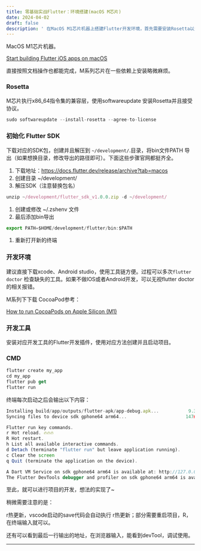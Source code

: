 ```yaml
---
title: 零基础实战Flutter：环境搭建(macOS M芯片)
date: 2024-04-02
draft: false
description: ' 在MacOS M1芯片机器上搭建Flutter开发环境，首先需要安装Rosetta以兼容x86_64指令集。接着，下载并解压Flutter SDK到指定目录，并配置环境变量。建议安装Xcode和Android Studio以完善开发工具链。使用`flutter doctor`命令检查工具链的完整性。对于CocoaPods的安装，可参考相关指南。安装开发工具的Flutter插件后，即可创建并运行Flutter项目。在开发过程中，`r`命令用于热更新，`R`用于热重启，而终端输出的DevTools地址可用于调试。'
---
```


MacOS M1芯片机器。

[Start building Flutter iOS apps on macOS](https://docs.flutter.dev/get-started/install/macos/mobile-ios?tab=download)

直接按照文档操作也都能完成，M系列芯片在一些依赖上安装略微麻烦。

### Rosetta

M芯片执行x86_64指令集的兼容层，使用softwareupdate 安装Rosetta并且接受协议。

```jsx
sudo softwareupdate --install-rosetta --agree-to-license
```

### **初始化 Flutter SDK**

下载对应的SDK包，创建并且解压到 `~/development/`.目录，将bin文件PATH 导出（如果想换目录，修改导出的路径即可）。下面这些步骤官网都挺齐全。

1. 下载地址：https://docs.flutter.dev/release/archive?tab=macos 
2. 创建目录 ~/development/ 
3. 解压SDK（注意替换包名）

```jsx
unzip ~/development/flutter_sdk_v1.0.0.zip -d ~/development/
```

1. 创建或修改 ~/.zshenv 文件
2. 最后添加bin导出

```jsx
export PATH=$HOME/development/flutter/bin:$PATH
```

1. 重新打开新的终端

### 开发环境

建议直接下载xcode、Android studio，使用工具链方便。过程可以多次`flutter doctor` 检查缺失的工具。如果不做IOS或者Android开发，可以无视flutter doctor的相关报错。

M系列下下载 CocoaPod参考：

[How to run CocoaPods on Apple Silicon (M1)](https://stackoverflow.com/questions/64901180/how-to-run-cocoapods-on-apple-silicon-m1)

### 开发工具

安装对应开发工具的Flutter开发插件，使用对应方法创建并且启动项目。

### CMD

```jsx
flutter create my_app
cd my_app
flutter pub get
flutter run
```

终端每次启动之后会输出以下内容：

```jsx
Installing build/app/outputs/flutter-apk/app-debug.apk...           9.3s
Syncing files to device sdk gphone64 arm64...                      147ms

Flutter run key commands.
r Hot reload. 🔥🔥🔥
R Hot restart.
h List all available interactive commands.
d Detach (terminate "flutter run" but leave application running).
c Clear the screen
q Quit (terminate the application on the device).

A Dart VM Service on sdk gphone64 arm64 is available at: http://127.0.0.1:56456/1Aldd0I28OM=/
The Flutter DevTools debugger and profiler on sdk gphone64 arm64 is available at: http://127.0.0.1:9100?uri=http://127.0.0.1:56456/1Aldd0I28OM=/
```
至此，就可以进行项目的开发，想法的实现了~

稍微需要注意的是：

r热更新，vscode启动的save代码会自动执行 r热更新；部分需要重启项目，R，在终端输入就可以。

还有可以看到最后一行输出的地址，在浏览器输入，能看到devTool，调试使用。

----
<!-- [下一篇：项目开发的一些过程](https://juejin.cn/post/7355389990531416116) -->

